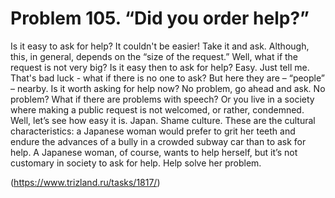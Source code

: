 # Problem 105. “Did you order help?”

Is it easy to ask for help? It couldn't be easier! Take it and ask. Although, this, in general, depends on the “size of the request.” Well, what if the request is not very big? Is it easy then to ask for help? Easy. Just tell me. That's bad luck - what if there is no one to ask? But here they are – “people” – nearby. Is it worth asking for help now? No problem, go ahead and ask. No problem? What if there are problems with speech? Or you live in a society where making a public request is not welcomed, or rather, condemned. Well, let’s see how easy it is. Japan. Shame culture. These are the cultural characteristics: a Japanese woman would prefer to grit her teeth and endure the advances of a bully in a crowded subway car than to ask for help. A Japanese woman, of course, wants to help herself, but it’s not customary in society to ask for help. Help solve her problem.

(https://www.trizland.ru/tasks/1817/)